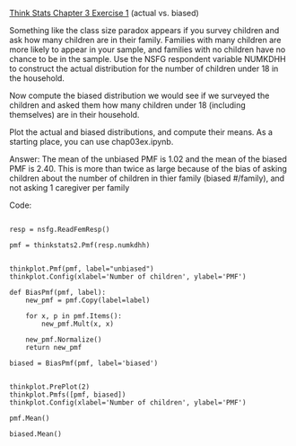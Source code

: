 [Think Stats Chapter 3 Exercise 1](http://greenteapress.com/thinkstats2/html/thinkstats2004.html#toc31) (actual vs. biased)


Something like the class size paradox appears if you survey children and ask how many children are in their family. Families with many children are more likely to appear in your sample, and families with no children have no chance to be in the sample.
Use the NSFG respondent variable NUMKDHH to construct the actual distribution for the number of children under 18 in the household.

Now compute the biased distribution we would see if we surveyed the children and asked them how many children under 18 (including themselves) are in their household.

Plot the actual and biased distributions, and compute their means. As a starting place, you can use chap03ex.ipynb. 

Answer: The mean of the unbiased PMF is 1.02 and the mean of the biased PMF is 2.40. This is more than twice as large because of the bias of asking children about the number of children in thier family (biased #/family), and not asking 1 caregiver per family




Code:
```{python}

resp = nsfg.ReadFemResp()

pmf = thinkstats2.Pmf(resp.numkdhh)


thinkplot.Pmf(pmf, label="unbiased")
thinkplot.Config(xlabel='Number of children', ylabel='PMF')

def BiasPmf(pmf, label):
    new_pmf = pmf.Copy(label=label)

    for x, p in pmf.Items():
        new_pmf.Mult(x, x)
        
    new_pmf.Normalize()
    return new_pmf
    
biased = BiasPmf(pmf, label='biased')


thinkplot.PrePlot(2)
thinkplot.Pmfs([pmf, biased])
thinkplot.Config(xlabel='Number of children', ylabel='PMF')

pmf.Mean()

biased.Mean()
```
    
 


